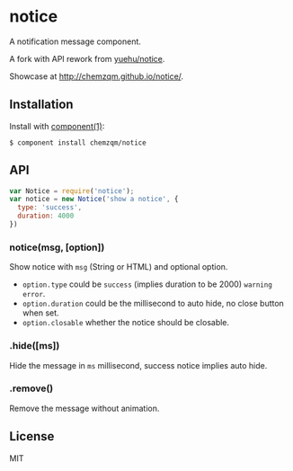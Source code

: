 # notice

A notification message component.

A fork with API rework from [yuehu/notice](https://github.com/yuehu/notice).

Showcase at <http://chemzqm.github.io/notice/>.

## Installation

Install with [component(1)](http://component.io):

    $ component install chemzqm/notice

## API

```js
var Notice = require('notice');
var notice = new Notice('show a notice', {
  type: 'success',
  duration: 4000
})
```

### notice(msg, [option])

Show notice with `msg` (String or HTML) and optional option.

* `option.type` could be `success` (implies duration to be 2000) `warning` `error`.
* `option.duration` could be the millisecond to auto hide, no close button when set.
* `option.closable` whether the notice should be closable.

### .hide([ms])

Hide the message in `ms` millisecond, success notice implies auto hide.

### .remove()

Remove the message without animation.

## License

  MIT
